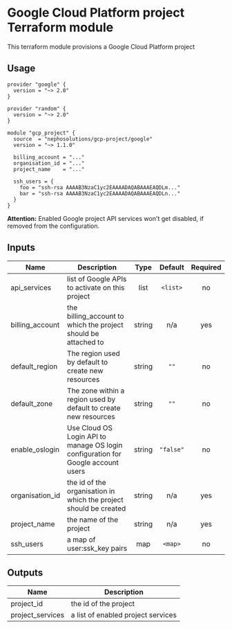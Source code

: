# Google Cloud Platform project Terraform module

This terraform module provisions a Google Cloud Platform project

## Usage

```hcl
provider "google" {
  version = "~> 2.0"
}

provider "random" {
  version = "~> 2.0"
}

module "gcp_project" {
  source  = "nephosolutions/gcp-project/google"
  version = "~> 1.1.0"

  billing_account = "..."
  organisation_id = "..."
  project_name    = "..."

  ssh_users = {
    foo = "ssh-rsa AAAAB3NzaC1yc2EAAAADAQABAAAEAQDLm..."
    bar = "ssh-rsa AAAAB3NzaC1yc2EAAAADAQABAAAEAQDLn..."
  }
}
```

__Attention:__ Enabled Google project API services won't get disabled, if removed from the configuration.

## Inputs

| Name | Description | Type | Default | Required |
|------|-------------|:----:|:-----:|:-----:|
| api\_services | list of Google APIs to activate on this project | list | `<list>` | no |
| billing\_account | the billing_account to which the project should be attached to | string | n/a | yes |
| default\_region | The region used by default to create new resources | string | `""` | no |
| default\_zone | The zone within a region used by default to create new resources | string | `""` | no |
| enable\_oslogin | Use Cloud OS Login API to manage OS login configuration for Google account users | string | `"false"` | no |
| organisation\_id | the id of the organisation in which the project should be created | string | n/a | yes |
| project\_name | the name of the project | string | n/a | yes |
| ssh\_users | a map of user:ssk_key pairs | map | `<map>` | no |

## Outputs

| Name | Description |
|------|-------------|
| project\_id | the id of the project |
| project\_services | a list of enabled project services |
